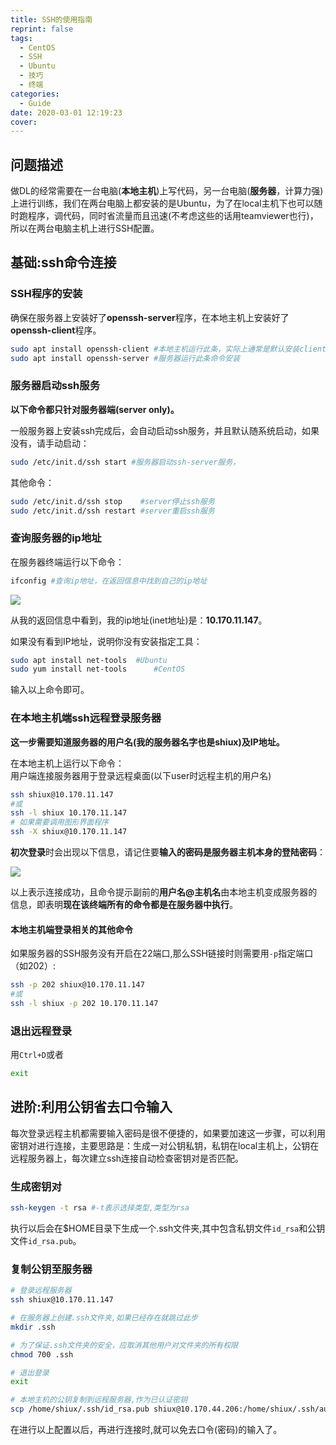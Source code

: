 ```yaml
---
title: SSH的使用指南
reprint: false
tags:
  - CentOS
  - SSH
  - Ubuntu
  - 技巧
  - 终端
categories:
  - Guide
date: 2020-03-01 12:19:23
cover:
---
```

## 问题描述

做DL的经常需要在一台电脑(**本地主机**)上写代码，另一台电脑(**服务器**，计算力强)上进行训练，我们在两台电脑上都安装的是Ubuntu，为了在local主机下也可以随时跑程序，调代码，同时省流量而且迅速(不考虑这些的话用teamviewer也行)，所以在两台电脑主机上进行SSH配置。

## 基础:ssh命令连接

### SSH程序的安装

确保在服务器上安装好了**openssh-server**程序，在本地主机上安装好了**openssh-client**程序。

```bash
sudo apt install openssh-client #本地主机运行此条，实际上通常是默认安装client端程序的
sudo apt install openssh-server #服务器运行此条命令安装
```

### 服务器启动ssh服务

**以下命令都只针对服务器端(server only)。**

一般服务器上安装ssh完成后，会自动启动ssh服务，并且默认随系统启动，如果没有，请手动启动：

```bash
sudo /etc/init.d/ssh start #服务器启动ssh-server服务，
```

其他命令：

```bash
sudo /etc/init.d/ssh stop    #server停止ssh服务
sudo /etc/init.d/ssh restart #server重启ssh服务
```

### 查询服务器的ip地址

在服务器终端运行以下命令：

```bash
ifconfig #查询ip地址，在返回信息中找到自己的ip地址
```

![](https://i.loli.net/2020/03/01/jVMUrk3xSJ5OEYI.jpg)

从我的返回信息中看到，我的ip地址(inet地址)是：**10.170.11.147**。

如果没有看到IP地址，说明你没有安装指定工具：

```bash
sudo apt install net-tools  #Ubuntu
sudo yum install net-tools      #CentOS
```

输入以上命令即可。

### 在本地主机端ssh远程登录服务器

**这一步需要知道服务器的用户名(我的服务器名字也是shiux)及IP地址。**

在本地主机上运行以下命令：  
用户端连接服务器用于登录远程桌面(以下user时远程主机的用户名)

```bash
ssh shiux@10.170.11.147
#或
ssh -l shiux 10.170.11.147
# 如果需要调用图形界面程序
ssh -X shiux@10.170.11.147
```

**初次登录**时会出现以下信息，请记住要**输入的密码是服务器主机本身的登陆密码**：

![](https://i.loli.net/2020/03/01/QaO2VL5AhkJSE8b.jpg)

以上表示连接成功，且命令提示副前的**用户名@主机名**由本地主机变成服务器的信息，即表明**现在该终端所有的命令都是在服务器中执行**。

#### 本地主机端登录相关的其他命令

如果服务器的SSH服务没有开启在22端口,那么SSH链接时则需要用`-p`指定端口（如202）:

```bash
ssh -p 202 shiux@10.170.11.147
#或
ssh -l shiux -p 202 10.170.11.147
```

### 退出远程登录

用`Ctrl+D`或者

```bash
exit
```

## 进阶:利用公钥省去口令输入

每次登录远程主机都需要输入密码是很不便捷的，如果要加速这一步骤，可以利用密钥对进行连接，主要思路是：生成一对公钥私钥，私钥在local主机上，公钥在远程服务器上，每次建立ssh连接自动检查密钥对是否匹配。

### 生成密钥对

```bash
ssh-keygen -t rsa #-t表示选择类型,类型为rsa
```

执行以后会在$HOME目录下生成一个.ssh文件夹,其中包含私钥文件`id_rsa`和公钥文件`id_rsa.pub`。

### 复制公钥至服务器

```bash
# 登录远程服务器
ssh shiux@10.170.11.147 

# 在服务器上创建.ssh文件夹,如果已经存在就跳过此步
mkdir .ssh 

# 为了保证.ssh文件夹的安全，应取消其他用户对文件夹的所有权限
chmod 700 .ssh

# 退出登录
exit

# 本地主机的公钥复制到远程服务器,作为已认证密钥
scp /home/shiux/.ssh/id_rsa.pub shiux@10.170.44.206:/home/shiux/.ssh/authorized_keys
```

在进行以上配置以后，再进行连接时,就可以免去口令(密码)的输入了。
